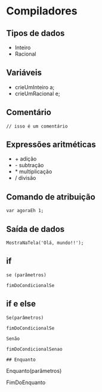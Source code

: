 # Compiladores

## Tipos de dados
* Inteiro 
* Racional

## Variáveis
* crieUmInteiro a;
* crieUmRacional e;

## Comentário
```
// isso é um comentário 
```
## Expressões aritméticas
* \+	adição
* \-	subtração
*	\* multiplicação
* /	divisão
## Comando de atribuição
```
var agoraEh 1;
```
## Saída de dados
```
MostraNaTela('Olá, mundo!!');
```

## if
```
se (parâmetros)

fimDoCondicionalSe
```

## if e else
```
Se(parâmetros)

fimDoCondicionalSe

Senão

fimDoCondicionalSenao

## Enquanto 
```
Enquanto(parâmetros)

FimDoEnquanto
```

